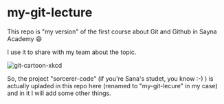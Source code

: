 # my-git-lecture

This repo is "my version" of the first course about Git and Github in Sayna Academy  😄

I use it to share with my team about the topic.

![git-cartoon-xkcd](https://imgs.xkcd.com/comics/git.png)

So, the project "sorcerer-code" (if you're Sana's studet, you know :-) ) is actually upladed in this repo here (renamed to "my-git-lecure" in my case) and in it I will add some other things.
